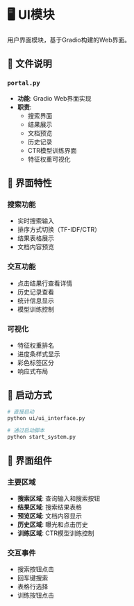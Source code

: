 # 🖥️ UI模块

用户界面模块，基于Gradio构建的Web界面。

## 📁 文件说明

### `portal.py`
- **功能**: Gradio Web界面实现
- **职责**:
  - 搜索界面
  - 结果展示
  - 文档预览
  - 历史记录
  - CTR模型训练界面
  - 特征权重可视化

## 🎨 界面特性

### 搜索功能
- 实时搜索输入
- 排序方式切换（TF-IDF/CTR）
- 结果表格展示
- 文档内容预览

### 交互功能
- 点击结果行查看详情
- 历史记录查看
- 统计信息显示
- 模型训练控制

### 可视化
- 特征权重排名
- 进度条样式显示
- 彩色标签区分
- 响应式布局

## 🚀 启动方式

```bash
# 直接启动
python ui/ui_interface.py

# 通过启动脚本
python start_system.py
```

## 🔧 界面组件

### 主要区域
- **搜索区域**: 查询输入和搜索按钮
- **结果区域**: 搜索结果表格
- **预览区域**: 文档内容显示
- **历史区域**: 曝光和点击历史
- **训练区域**: CTR模型训练控制

### 交互事件
- 搜索按钮点击
- 回车键搜索
- 表格行选择
- 训练按钮点击 